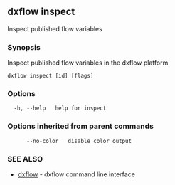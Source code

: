 ## dxflow inspect

Inspect published flow variables

### Synopsis

Inspect published flow variables in the dxflow platform

```
dxflow inspect [id] [flags]
```

### Options

```
  -h, --help   help for inspect
```

### Options inherited from parent commands

```
      --no-color   disable color output
```

### SEE ALSO

* [dxflow](dxflow.md)	 - dxflow command line interface


